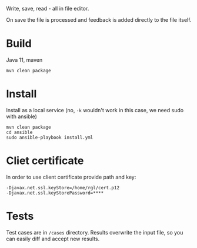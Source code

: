 Write, save, read - all in file editor.

On save the file is processed and feedback is added directly to the file itself.

# Build
Java 11, maven
```
mvn clean package
```

# Install
Install as a local service (no, `-k` wouldn't work in this case, we need sudo with ansible)
```
mvn clean package
cd ansible
sudo ansible-playbook install.yml
```

# Cliet certificate
In order to use client certificate provide path and key:
```
-Djavax.net.ssl.keyStore=/home/rgl/cert.p12 
-Djavax.net.ssl.keyStorePassword=****
```

# Tests
Test cases are in `/cases` directory.
Results overwrite the input file, so you can easily diff and accept new results. 